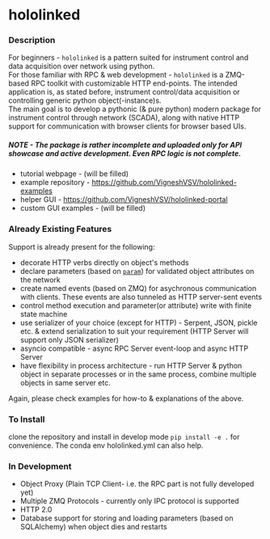 # hololinked

### Description

For beginners - `hololinked` is a pattern suited for instrument control and data acquisition over network using python.
<br/> 
For those familiar with RPC & web development - `hololinked` is a ZMQ-based RPC toolkit with customizable HTTP end-points. The intended application 
is, as stated before, instrument control/data acquisition or controlling generic python object(-instance)s. 
<br />
The main goal is to develop a pythonic (& pure python) modern package for instrument control through network (SCADA), 
along with native HTTP support for communication with browser clients for browser based UIs.  

##### NOTE - The package is rather incomplete and uploaded only for API showcase and active development. Even RPC logic is not complete. <br/>

- tutorial webpage - (will be filled)
- example repository - https://github.com/VigneshVSV/hololinked-examples
- helper GUI - https://github.com/VigneshVSV/hololinked-portal
- custom GUI examples - (will be filled)

### Already Existing Features

Support is already present for the following:

- decorate HTTP verbs directly on object's methods
- declare parameters (based on [`param`](https://param.holoviz.org/getting_started.html)) for validated object attributes on the network
- create named events (based on ZMQ) for asychronous communication with clients. These events are also tunneled as HTTP server-sent events
- control method execution and parameter(or attribute) write with finite state machine
- use serializer of your choice (except for HTTP) - Serpent, JSON, pickle etc. & extend serialization to suit your requirement (HTTP Server will support only JSON serializer)
- asyncio compatible - async RPC Server event-loop and async HTTP Server 
- have flexibility in process architecture - run HTTP Server & python object in separate processes or in the same process, combine multiple objects in same server etc. 

Again, please check examples for how-to & explanations of the above. 

### To Install

clone the repository and install in develop mode `pip install -e .` for convenience. The conda env hololinked.yml can also help. 

### In Development

- Object Proxy (Plain TCP Client- i.e. the RPC part is not fully developed yet)
- Multiple ZMQ Protocols - currently only IPC protocol is supported
- HTTP 2.0 
- Database support for storing and loading parameters (based on SQLAlchemy) when object dies and restarts




